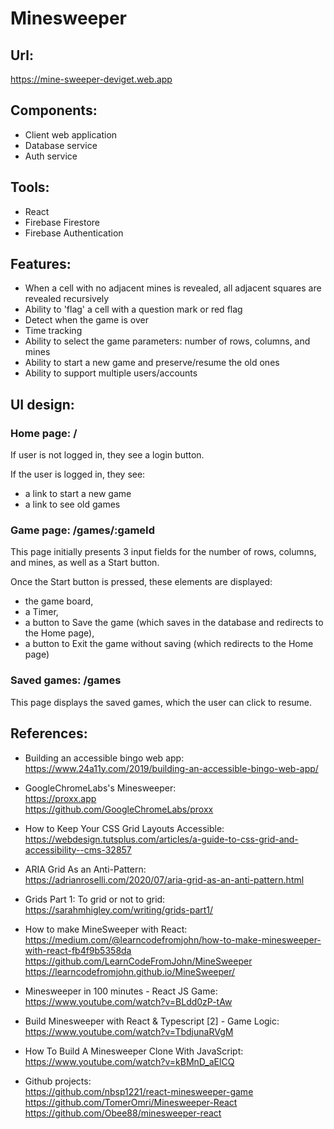# Minesweeper

## Url:

https://mine-sweeper-deviget.web.app

## Components:

- Client web application
- Database service
- Auth service

## Tools:

- React
- Firebase Firestore
- Firebase Authentication

## Features:

* When a cell with no adjacent mines is revealed, all adjacent squares are revealed recursively
* Ability to 'flag' a cell with a question mark or red flag
* Detect when the game is over
* Time tracking
* Ability to select the game parameters: number of rows, columns, and mines
* Ability to start a new game and preserve/resume the old ones
* Ability to support multiple users/accounts

## UI design:

### Home page: /

If user is not logged in, they see a login button.

If the user is logged in, they see:
- a link to start a new game
- a link to see old games

### Game page: /games/:gameId

This page initially presents 3 input fields for the number of rows, columns, and mines, as well as a Start button.

Once the Start button is pressed, these elements are displayed:
- the game board,
- a Timer,
- a button to Save the game (which saves in the database and redirects to the Home page),
- a button to Exit the game without saving (which redirects to the Home page)

### Saved games: /games

This page displays the saved games, which the user can click to resume.

## References:

- Building an accessible bingo web app:  
https://www.24a11y.com/2019/building-an-accessible-bingo-web-app/

- GoogleChromeLabs's Minesweeper:  
https://proxx.app  
https://github.com/GoogleChromeLabs/proxx

- How to Keep Your CSS Grid Layouts Accessible:  
https://webdesign.tutsplus.com/articles/a-guide-to-css-grid-and-accessibility--cms-32857

- ARIA Grid As an Anti-Pattern:  
https://adrianroselli.com/2020/07/aria-grid-as-an-anti-pattern.html

- Grids Part 1: To grid or not to grid:  
https://sarahmhigley.com/writing/grids-part1/

- How to make MineSweeper with React:  
https://medium.com/@learncodefromjohn/how-to-make-minesweeper-with-react-fb4f9b5358da  
https://github.com/LearnCodeFromJohn/MineSweeper  
https://learncodefromjohn.github.io/MineSweeper/

- Minesweeper in 100 minutes - React JS Game:  
https://www.youtube.com/watch?v=BLdd0zP-tAw

- Build Minesweeper with React & Typescript [2] - Game Logic:  
https://www.youtube.com/watch?v=TbdjunaRVgM

- How To Build A Minesweeper Clone With JavaScript:  
https://www.youtube.com/watch?v=kBMnD_aElCQ

- Github projects:  
https://github.com/nbsp1221/react-minesweeper-game  
https://github.com/TomerOmri/Minesweeper-React  
https://github.com/Obee88/minesweeper-react